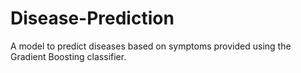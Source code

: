 # Disease-Prediction
A model to predict diseases based on symptoms provided using the Gradient Boosting classifier.
